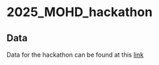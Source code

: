 # 2025_MOHD_hackathon

## Data
Data for the hackathon can be found at this [link](https://drive.google.com/drive/folders/1w8rro2Vhynnf2uiqLOgXwOFBfgRk2SQm?usp=sharing)
